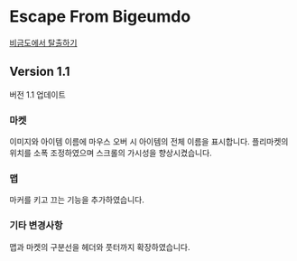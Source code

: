 # Escape From Bigeumdo

[비금도에서 탈출하기](https://escape-from-bigeumdo.netlify.app/)

## Version 1.1

버전 1.1 업데이트

### 마켓

이미지와 아이템 이름에 마우스 오버 시 아이템의 전체 이름을 표시합니다.
플리마켓의 위치를 소폭 조정하였으며 스크롤의 가시성을 향상시켰습니다.

### 맵

마커를 키고 끄는 기능을 추가하였습니다.

### 기타 변경사항

맵과 마켓의 구분선을 헤더와 풋터까지 확장하였습니다.
